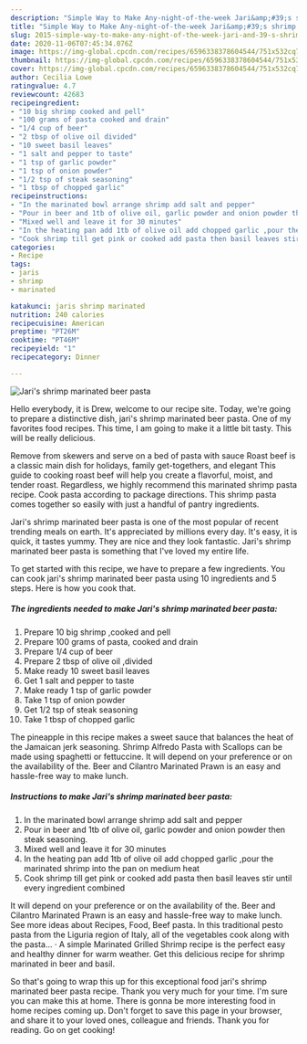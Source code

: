 ```yaml
---
description: "Simple Way to Make Any-night-of-the-week Jari&amp;#39;s shrimp marinated beer pasta"
title: "Simple Way to Make Any-night-of-the-week Jari&amp;#39;s shrimp marinated beer pasta"
slug: 2015-simple-way-to-make-any-night-of-the-week-jari-and-39-s-shrimp-marinated-beer-pasta
date: 2020-11-06T07:45:34.076Z
image: https://img-global.cpcdn.com/recipes/6596338378604544/751x532cq70/jaris-shrimp-marinated-beer-pasta-recipe-main-photo.jpg
thumbnail: https://img-global.cpcdn.com/recipes/6596338378604544/751x532cq70/jaris-shrimp-marinated-beer-pasta-recipe-main-photo.jpg
cover: https://img-global.cpcdn.com/recipes/6596338378604544/751x532cq70/jaris-shrimp-marinated-beer-pasta-recipe-main-photo.jpg
author: Cecilia Lowe
ratingvalue: 4.7
reviewcount: 42683
recipeingredient:
- "10 big shrimp cooked and pell"
- "100 grams of pasta cooked and drain"
- "1/4 cup of beer"
- "2 tbsp of olive oil divided"
- "10 sweet basil leaves"
- "1 salt and pepper to taste"
- "1 tsp of garlic powder"
- "1 tsp of onion powder"
- "1/2 tsp of steak seasoning"
- "1 tbsp of chopped garlic"
recipeinstructions:
- "In the marinated bowl arrange shrimp add salt and pepper"
- "Pour in beer and 1tb of olive oil, garlic powder and onion powder then steak seasoning."
- "Mixed well and leave it for 30 minutes"
- "In the heating pan add 1tb of olive oil add chopped garlic ,pour the marinated shrimp into the pan on medium heat"
- "Cook shrimp till get pink or cooked add pasta then basil leaves stir until every ingredient combined"
categories:
- Recipe
tags:
- jaris
- shrimp
- marinated

katakunci: jaris shrimp marinated 
nutrition: 240 calories
recipecuisine: American
preptime: "PT26M"
cooktime: "PT46M"
recipeyield: "1"
recipecategory: Dinner

---
```



![Jari&#39;s shrimp marinated beer pasta](https://img-global.cpcdn.com/recipes/6596338378604544/751x532cq70/jaris-shrimp-marinated-beer-pasta-recipe-main-photo.jpg)

Hello everybody, it is Drew, welcome to our recipe site. Today, we're going to prepare a distinctive dish, jari&#39;s shrimp marinated beer pasta. One of my favorites food recipes. This time, I am going to make it a little bit tasty. This will be really delicious.

Remove from skewers and serve on a bed of pasta with sauce Roast beef is a classic main dish for holidays, family get-togethers, and elegant This guide to cooking roast beef will help you create a flavorful, moist, and tender roast. Regardless, we highly recommend this marinated shrimp pasta recipe. Cook pasta according to package directions. This shrimp pasta comes together so easily with just a handful of pantry ingredients.

Jari&#39;s shrimp marinated beer pasta is one of the most popular of recent trending meals on earth. It's appreciated by millions every day. It's easy, it is quick, it tastes yummy. They are nice and they look fantastic. Jari&#39;s shrimp marinated beer pasta is something that I've loved my entire life.


To get started with this recipe, we have to prepare a few ingredients. You can cook jari&#39;s shrimp marinated beer pasta using 10 ingredients and 5 steps. Here is how you cook that.

<!--inarticleads1-->

##### The ingredients needed to make Jari&#39;s shrimp marinated beer pasta:

1. Prepare 10 big shrimp ,cooked and pell
1. Prepare 100 grams of pasta, cooked and drain
1. Prepare 1/4 cup of beer
1. Prepare 2 tbsp of olive oil ,divided
1. Make ready 10 sweet basil leaves
1. Get 1 salt and pepper to taste
1. Make ready 1 tsp of garlic powder
1. Take 1 tsp of onion powder
1. Get 1/2 tsp of steak seasoning
1. Take 1 tbsp of chopped garlic


The pineapple in this recipe makes a sweet sauce that balances the heat of the Jamaican jerk seasoning. Shrimp Alfredo Pasta with Scallops can be made using spaghetti or fettuccine. It will depend on your preference or on the availability of the. Beer and Cilantro Marinated Prawn is an easy and hassle-free way to make lunch. 

<!--inarticleads2-->

##### Instructions to make Jari&#39;s shrimp marinated beer pasta:

1. In the marinated bowl arrange shrimp add salt and pepper
1. Pour in beer and 1tb of olive oil, garlic powder and onion powder then steak seasoning.
1. Mixed well and leave it for 30 minutes
1. In the heating pan add 1tb of olive oil add chopped garlic ,pour the marinated shrimp into the pan on medium heat
1. Cook shrimp till get pink or cooked add pasta then basil leaves stir until every ingredient combined


It will depend on your preference or on the availability of the. Beer and Cilantro Marinated Prawn is an easy and hassle-free way to make lunch. See more ideas about Recipes, Food, Beef pasta. In this traditional pesto pasta from the Liguria region of Italy, all of the vegetables cook along with the pasta… · A simple Marinated Grilled Shrimp recipe is the perfect easy and healthy dinner for warm weather. Get this delicious recipe for shrimp marinated in beer and basil. 

So that's going to wrap this up for this exceptional food jari&#39;s shrimp marinated beer pasta recipe. Thank you very much for your time. I'm sure you can make this at home. There is gonna be more interesting food in home recipes coming up. Don't forget to save this page in your browser, and share it to your loved ones, colleague and friends. Thank you for reading. Go on get cooking!
